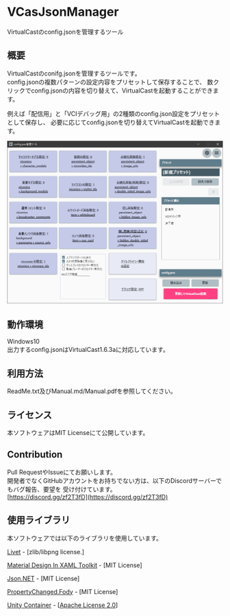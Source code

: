 # VCasJsonManager
VirtualCastのconfig.jsonを管理するツール

## 概要
VirtualCastのconifg.jsonを管理するツールです。  
config.jsonの複数パターンの設定内容をプリセットして保存することで、
数クリックでconfig.jsonの内容を切り替えて、VirtualCastを起動することができます。

例えば「配信用」と「VCIデバッグ用」の2種類のconfig.json設定をプリセットとして保存し、
必要に応じてconfig.jsonを切り替えてVirtualCastを起動できます。

![メイン画面](https://github.com/toma-to/VCasJsonManager/blob/master/ReleaseItems/Manual/Image/MainWindow.png?raw=true)

## 動作環境
Windows10  
出力するconfig.jsonはVirtualCast1.6.3aに対応しています。

## 利用方法
ReadMe.txt及びManual.md/Manual.pdfを参照してください。

## ライセンス
本ソフトウェアはMIT Licenseにて公開しています。

## Contribution
Pull RequestやIssueにてお願いします。  
開発者でなくGitHubアカウントをお持ちでない方は、以下のDiscordサーバーでもバグ報告、要望を
受け付けています。  
[https://discord.gg/zf2T3fD](https://discord.gg/zf2T3fD)

## 使用ライブラリ
本ソフトウェアでは以下のライブラリを使用しています。

[Livet](https://github.com/ugaya40/Livet) - [zlib/libpng license.]

[Material Design In XAML Toolkit](https://github.com/MaterialDesignInXAML/MaterialDesignInXamlToolkit) - [MIT License]

[Json.NET](https://www.newtonsoft.com/json) - [MIT License]

[PropertyChanged.Fody](https://github.com/Fody/PropertyChanged) - [MIT License]

[Unity Container](https://github.com/unitycontainer/unity) - [[Apache License 2.0](http://www.apache.org/licenses/LICENSE-2.0)]

